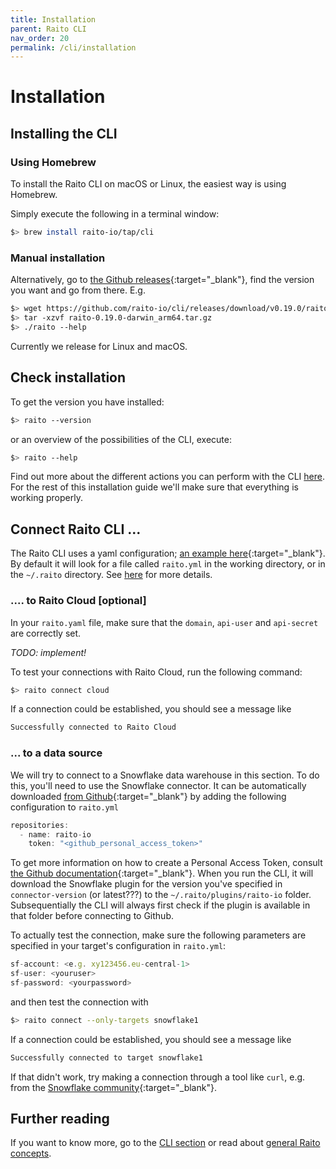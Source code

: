 ```yaml
---
title: Installation
parent: Raito CLI
nav_order: 20
permalink: /cli/installation
---
```

# Installation

## Installing the CLI
### Using Homebrew

To install the Raito CLI on macOS or Linux, the easiest way is using Homebrew.

Simply execute the following in a terminal window:
```bash
$> brew install raito-io/tap/cli
```

### Manual installation

Alternatively, go to [the Github releases](https://github.com/raito-io/cli/releases){:target="_blank"}, find the version you want and go from there. E.g.

```bash
$> wget https://github.com/raito-io/cli/releases/download/v0.19.0/raito-0.19.0-darwin_arm64.tar.gz
$> tar -xzvf raito-0.19.0-darwin_arm64.tar.gz
$> ./raito --help
```

Currently we release for Linux and macOS.

## Check installation

To get the version you have installed:
```bash
$> raito --version
```

or an overview of the possibilities of the CLI, execute:
```bash
$> raito --help
```

Find out more about the different actions you can perform with the CLI [here](/cli/commands). For the rest of this installation guide we'll make sure that everything is working properly.

## Connect Raito CLI ...

The Raito CLI uses a yaml configuration; [an example here](/cli/configuration#2-configuration-file){:target="_blank"}. By default it will look for a file called
`raito.yml` in the working directory, or in the `~/.raito` directory. See [here](/cli/configuration#2-configuration-file) for more details.  

### .... to Raito Cloud [optional]

In your `raito.yaml` file, make sure that the `domain`, `api-user` and `api-secret` are correctly set. 

*TODO: implement!*

To test your connections with Raito Cloud, run the  following command:
```bash
$> raito connect cloud
```
If a connection could be established, you should see a message like
```bash
Successfully connected to Raito Cloud
```


### ... to a data source

We will try to connect to a Snowflake data warehouse in this section. To do this, you'll need to use the Snowflake connector. It can be automatically downloaded [from Github](https://github.com/raito-io/cli-plugin-snowflake){:target="_blank"}
by adding the following configuration to `raito.yml`
```js
repositories:
  - name: raito-io
    token: "<github_personal_access_token>"
```
To get more information on how to create a Personal Access Token, consult [the Github documentation](https://docs.github.com/en/authentication/keeping-your-account-and-data-secure/creating-a-personal-access-token){:target="_blank"}. When you run the CLI, it will download the Snowflake plugin for the version you've specified in `connector-version` (or latest???) to the `~/.raito/plugins/raito-io` folder. Subsequentially the CLI will always first check if the plugin is available in that folder before connecting to Github.

To actually test the connection, make sure the following parameters are specified in your target's configuration in `raito.yml`:
```js
sf-account: <e.g. xy123456.eu-central-1>
sf-user: <youruser>
sf-password: <yourpassword>
```
and then test the connection with
```bash
$> raito connect --only-targets snowflake1
```
If a connection could be established, you should see a message like
```bash
Successfully connected to target snowflake1
```

If that didn't work, try making a connection through a tool like  `curl`, e.g. from the [Snowflake community](https://community.snowflake.com/s/article/Normal-responses-on-curl-v-k-requests){:target="_blank"}.

## Further reading

If you want to know more, go to the [CLI section](/cli) or read about [general Raito concepts](/concepts). 
